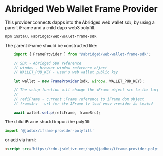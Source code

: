 # Abridged Web Wallet Frame Provider

This provider connects dapps into the Abridged web wallet sdk, by using a parent iFrame and a child dapp web3 polyfill.

`
npm install @abridged/web-wallet-frame-sdk
`

The parent iFrame should be constructed like:

```js
    import { FrameProvider } from "@abridged/web-wallet-frame-sdk";

    // SDK - Abridged SDK reference
    // window - browser window reference object
    // WALLET_PUB_KEY - user's web wallet public key
    
    let wallet = new FrameProvider(sdk, window, WALLET_PUB_KEY);

    // The setup function will change the iFrame object src to the target location and start listening for web3 calls from child.
    //
    // refiFrame - current iFrame reference to iFrame dom object
    // frameSrc - url for the IFrame to load once provider is loaded
    
    await wallet.setup(refiFrame, frameSrc);
```

The child iFrame should import the polyfill:

```js
import '@jadbox/iframe-provider-polyfill'
```

or add via html:
```html
<script src="https://cdn.jsdelivr.net/npm/@jadbox/iframe-provider-polyfill" type="text/javascript"></script>
```
